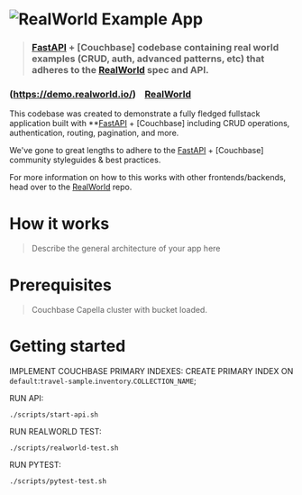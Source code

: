 # ![RealWorld Example App](logo.png)

> ### [FastAPI](https://github.com/tiangolo/fastapi) + [Couchbase] codebase containing real world examples (CRUD, auth, advanced patterns, etc) that adheres to the [RealWorld](https://github.com/gothinkster/realworld) spec and API.


### (https://demo.realworld.io/)&nbsp;&nbsp;&nbsp;&nbsp;[RealWorld](https://github.com/gothinkster/realworld)


This codebase was created to demonstrate a fully fledged fullstack application built with **[FastAPI](https://github.com/tiangolo/fastapi) + [Couchbase] including CRUD operations, authentication, routing, pagination, and more.

We've gone to great lengths to adhere to the [FastAPI](https://github.com/tiangolo/fastapi) + [Couchbase] community styleguides & best practices.

For more information on how to this works with other frontends/backends, head over to the [RealWorld](https://github.com/gothinkster/realworld) repo.


# How it works

> Describe the general architecture of your app here

# Prerequisites

> Couchbase Capella cluster with bucket loaded.

# Getting started

> 






IMPLEMENT COUCHBASE PRIMARY INDEXES:
CREATE PRIMARY INDEX ON `default`:`travel-sample`.`inventory`.`COLLECTION_NAME`;



RUN API:
```
./scripts/start-api.sh
```

RUN REALWORLD TEST:
```
./scripts/realworld-test.sh
```

RUN PYTEST:
```
./scripts/pytest-test.sh
```